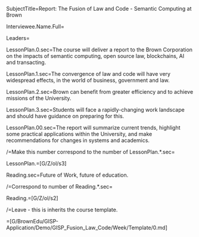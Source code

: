 SubjectTitle=Report: The Fusion of Law and Code - Semantic Computing at Brown

Interviewee.Name.Full=

Leaders=

LessonPlan.0.sec=The course will deliver a report to the Brown Corporation on the impacts of semantic computing, open source law, blockchains, AI and transacting. 

LessonPlan.1.sec=The convergence of law and code will have very widespread effects, in the world of business, government and law.

LessonPlan.2.sec=Brown can benefit from greater efficiency and to achieve missions of the University.

LessonPlan.3.sec=Students will face a rapidly-changing work landscape and should have guidance on preparing for this.

LessonPlan.00.sec=The report will summarize current trends, highlight some practical applications within the University, and make recommendations for changes in systems and academics.

/=Make this number correspond to the number of LessonPlan.*.sec=

LessonPlan.=[G/Z/ol/s3]

Reading.sec=Future of Work, future of education.

/=Correspond to number of Reading.*.sec=

Reading.=[G/Z/ol/s2]

/=Leave - this is inherits the course template.

=[G/BrownEdu/GISP-Application/Demo/GISP_Fusion_Law_Code/Week/Template/0.md]
